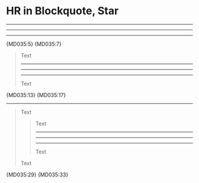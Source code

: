 # HR in Blockquote, Star

***

___

---

{MD035:5} {MD035:7}

> Text
>
> ---
>
> ***
>
> ___
>
> Text

{MD035:13} {MD035:17}

* * *

> Text
>
> > Text
> >
> > ---
> >
> > ***
> >
> > ___
> >
> > Text
>
> Text

{MD035:29} {MD035:33}
